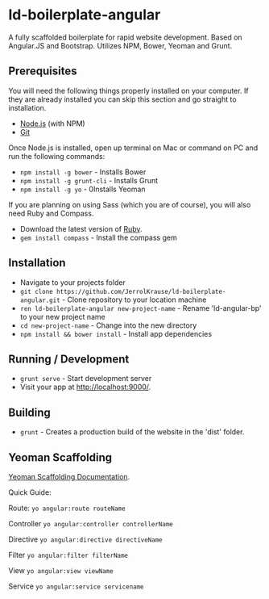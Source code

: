 # ld-boilerplate-angular

A fully scaffolded boilerplate for rapid website development. Based on Angular.JS and Bootstrap. Utilizes NPM, Bower, Yeoman and Grunt.

## Prerequisites

You will need the following things properly installed on your computer. If they are already installed you can skip this section and go straight to installation.

* [Node.js](http://nodejs.org/) (with NPM)
* [Git](https://git-scm.com/)

Once Node.js is installed, open up terminal on Mac or command on PC and run the following commands:

* `npm install -g bower` - Installs Bower
* `npm install -g grunt-cli` - Installs Grunt
* `npm install -g yo` - 0Installs Yeoman

If you are planning on using Sass (which you are of course), you will also need Ruby and Compass.

* Download the latest version of [Ruby](http://rubyinstaller.org/downloads/).
* `gem install compass` - Install the compass gem

## Installation

* Navigate to your projects folder
* `git clone https://github.com/JerrolKrause/ld-boilerplate-angular.git` - Clone repository to your location machine
* `ren ld-boilerplate-angular new-project-name` - Rename 'ld-angular-bp' to your new project name
* `cd new-project-name` - Change into the new directory
* `npm install && bower install` - Install app dependencies

## Running / Development

* `grunt serve` - Start development server
* Visit your app at [http://localhost:9000/](http://localhost:9000/#/).

## Building

* `grunt` - Creates a production build of the website in the 'dist' folder.

## Yeoman Scaffolding

[Yeoman Scaffolding Documentation](https://github.com/yeoman/generator-angular#app).

Quick Guide:

Route:
`yo angular:route routeName`

Controller
`yo angular:controller controllerName`

Directive
`yo angular:directive directiveName`

Filter
`yo angular:filter filterName`

View
`yo angular:view viewName`

Service
`yo angular:service servicename`